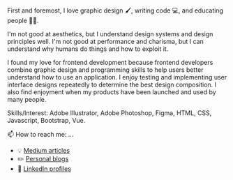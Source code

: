 First and foremost, I love graphic design :paintbrush:, writing code :computer:, and educating people :man_teacher:.

I'm not good at aesthetics, but I understand design systems and design principles well. I'm not good at performance and charisma, but I can understand why humans do things and how to exploit it.

I found my love for frontend development because frontend developers combine graphic design and programming skills to help users better understand how to use an application. I enjoy testing and implementing user interface designs repeatedly to determine the best design composition. I also find enjoyment when my products have been launched and used by many people.

Skills/Interest: Adobe Illustrator, Adobe Photoshop, Figma, HTML, CSS, Javascript, Bootstrap, Vue.

📫 How to reach me: ...
 - :bulb: [Medium articles](https://medium.com/@yahyaqr)
 - :pencil2: [Personal blogs](https://yahyaqr.github.com/)
 - :office: [LinkedIn profiles](https://www.linkedin.com/in/yahya-aqrom/)
